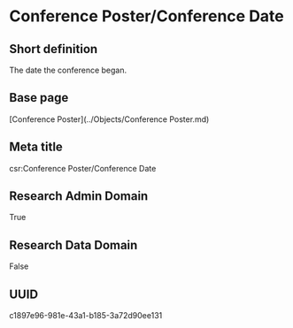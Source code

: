 # Conference Poster/Conference Date
## Short definition
The date the conference began.
## Base page
[Conference Poster](../Objects/Conference Poster.md)
## Meta title
csr:Conference Poster/Conference Date
## Research Admin Domain
True
## Research Data Domain
False
## UUID
c1897e96-981e-43a1-b185-3a72d90ee131
